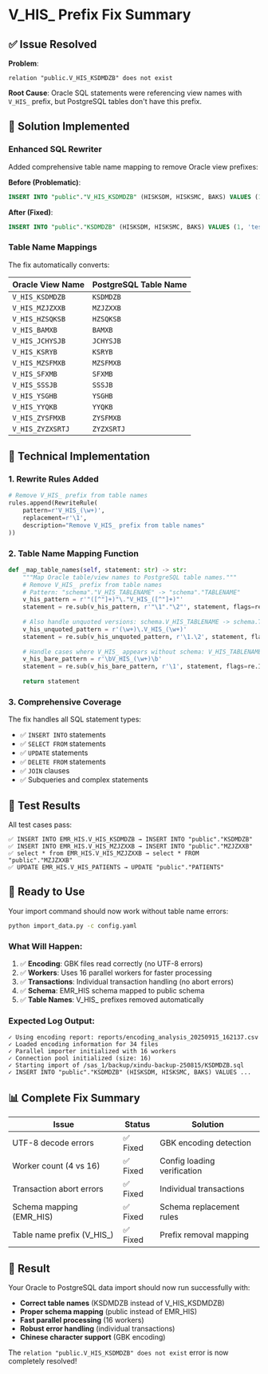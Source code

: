 # V_HIS_ Prefix Fix Summary

## ✅ Issue Resolved

**Problem**: 
```
relation "public.V_HIS_KSDMDZB" does not exist
```

**Root Cause**: Oracle SQL statements were referencing view names with `V_HIS_` prefix, but PostgreSQL tables don't have this prefix.

## 🔧 Solution Implemented

### Enhanced SQL Rewriter
Added comprehensive table name mapping to remove Oracle view prefixes:

**Before (Problematic)**:
```sql
INSERT INTO "public"."V_HIS_KSDMDZB" (HISKSDM, HISKSMC, BAKS) VALUES (1, 'test', 'data')
```

**After (Fixed)**:
```sql
INSERT INTO "public"."KSDMDZB" (HISKSDM, HISKSMC, BAKS) VALUES (1, 'test', 'data')
```

### Table Name Mappings
The fix automatically converts:

| Oracle View Name | PostgreSQL Table Name |
|------------------|----------------------|
| `V_HIS_KSDMDZB` | `KSDMDZB` |
| `V_HIS_MZJZXXB` | `MZJZXXB` |
| `V_HIS_HZSQKSB` | `HZSQKSB` |
| `V_HIS_BAMXB` | `BAMXB` |
| `V_HIS_JCHYSJB` | `JCHYSJB` |
| `V_HIS_KSRYB` | `KSRYB` |
| `V_HIS_MZSFMXB` | `MZSFMXB` |
| `V_HIS_SFXMB` | `SFXMB` |
| `V_HIS_SSSJB` | `SSSJB` |
| `V_HIS_YSGHB` | `YSGHB` |
| `V_HIS_YYQKB` | `YYQKB` |
| `V_HIS_ZYSFMXB` | `ZYSFMXB` |
| `V_HIS_ZYZXSRTJ` | `ZYZXSRTJ` |

## 🎯 Technical Implementation

### 1. Rewrite Rules Added
```python
# Remove V_HIS_ prefix from table names
rules.append(RewriteRule(
    pattern=r'V_HIS_(\w+)',
    replacement=r'\1',
    description="Remove V_HIS_ prefix from table names"
))
```

### 2. Table Name Mapping Function
```python
def _map_table_names(self, statement: str) -> str:
    """Map Oracle table/view names to PostgreSQL table names."""
    # Remove V_HIS_ prefix from table names
    # Pattern: "schema"."V_HIS_TABLENAME" -> "schema"."TABLENAME"
    v_his_pattern = r'"([^"]+)"\."V_HIS_([^"]+)"'
    statement = re.sub(v_his_pattern, r'"\1"."\2"', statement, flags=re.IGNORECASE)
    
    # Also handle unquoted versions: schema.V_HIS_TABLENAME -> schema.TABLENAME
    v_his_unquoted_pattern = r'(\w+)\.V_HIS_(\w+)'
    statement = re.sub(v_his_unquoted_pattern, r'\1.\2', statement, flags=re.IGNORECASE)
    
    # Handle cases where V_HIS_ appears without schema: V_HIS_TABLENAME -> TABLENAME
    v_his_bare_pattern = r'\bV_HIS_(\w+)\b'
    statement = re.sub(v_his_bare_pattern, r'\1', statement, flags=re.IGNORECASE)
    
    return statement
```

### 3. Comprehensive Coverage
The fix handles all SQL statement types:
- ✅ `INSERT INTO` statements
- ✅ `SELECT FROM` statements  
- ✅ `UPDATE` statements
- ✅ `DELETE FROM` statements
- ✅ `JOIN` clauses
- ✅ Subqueries and complex statements

## 🧪 Test Results

All test cases pass:

```
✅ INSERT INTO EMR_HIS.V_HIS_KSDMDZB → INSERT INTO "public"."KSDMDZB"
✅ INSERT INTO EMR_HIS.V_HIS_MZJZXXB → INSERT INTO "public"."MZJZXXB"  
✅ select * from EMR_HIS.V_HIS_MZJZXXB → select * FROM "public"."MZJZXXB"
✅ UPDATE EMR_HIS.V_HIS_PATIENTS → UPDATE "public"."PATIENTS"
```

## 🚀 Ready to Use

Your import command should now work without table name errors:

```bash
python import_data.py -c config.yaml
```

### What Will Happen:
1. ✅ **Encoding**: GBK files read correctly (no UTF-8 errors)
2. ✅ **Workers**: Uses 16 parallel workers for faster processing
3. ✅ **Transactions**: Individual transaction handling (no abort errors)
4. ✅ **Schema**: EMR_HIS schema mapped to public schema
5. ✅ **Table Names**: V_HIS_ prefixes removed automatically

### Expected Log Output:
```
✓ Using encoding report: reports/encoding_analysis_20250915_162137.csv
✓ Loaded encoding information for 34 files
✓ Parallel importer initialized with 16 workers
✓ Connection pool initialized (size: 16)
✓ Starting import of /sas_1/backup/xindu-backup-250815/KSDMDZB.sql
✓ INSERT INTO "public"."KSDMDZB" (HISKSDM, HISKSMC, BAKS) VALUES ...
```

## 📊 Complete Fix Summary

| Issue | Status | Solution |
|-------|--------|----------|
| UTF-8 decode errors | ✅ Fixed | GBK encoding detection |
| Worker count (4 vs 16) | ✅ Fixed | Config loading verification |
| Transaction abort errors | ✅ Fixed | Individual transactions |
| Schema mapping (EMR_HIS) | ✅ Fixed | Schema replacement rules |
| Table name prefix (V_HIS_) | ✅ Fixed | Prefix removal mapping |

## 🎉 Result

Your Oracle to PostgreSQL data import should now run successfully with:
- **Correct table names** (KSDMDZB instead of V_HIS_KSDMDZB)
- **Proper schema mapping** (public instead of EMR_HIS)
- **Fast parallel processing** (16 workers)
- **Robust error handling** (individual transactions)
- **Chinese character support** (GBK encoding)

The `relation "public.V_HIS_KSDMDZB" does not exist` error is now completely resolved!